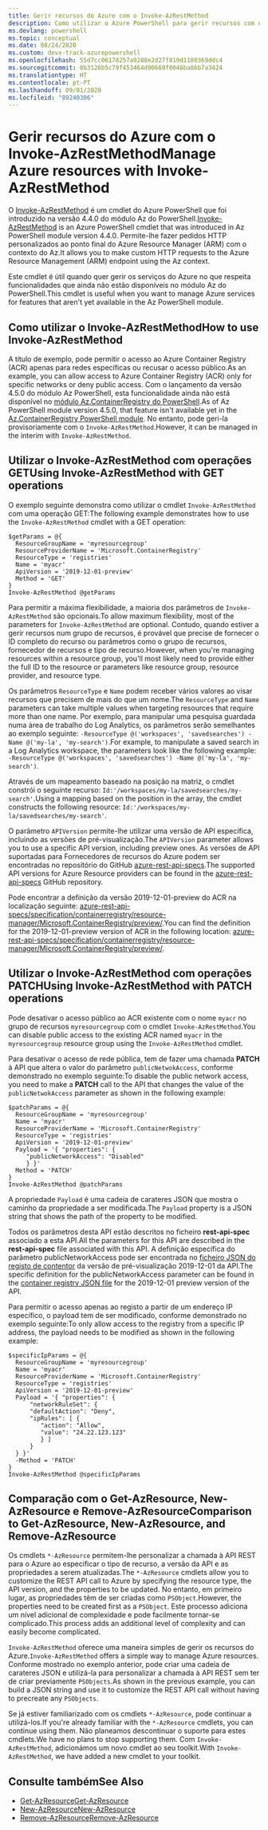 ```yaml
---
title: Gerir recursos do Azure com o Invoke-AzRestMethod
description: Como utilizar o Azure PowerShell para gerir recursos com o cmdlet Invoke-AzRestMethod.
ms.devlang: powershell
ms.topic: conceptual
ms.date: 08/24/2020
ms.custom: devx-track-azurepowershell
ms.openlocfilehash: 55d7cc06178257a9288e2d27f810d1180369ddc4
ms.sourcegitcommit: 8b3126b5c79f453464d90669f0046ba86b7a3424
ms.translationtype: HT
ms.contentlocale: pt-PT
ms.lasthandoff: 09/01/2020
ms.locfileid: "89240306"
---
```

# <a name="manage-azure-resources-with-invoke-azrestmethod"></a><span data-ttu-id="102b1-103">Gerir recursos do Azure com o Invoke-AzRestMethod</span><span class="sxs-lookup"><span data-stu-id="102b1-103">Manage Azure resources with Invoke-AzRestMethod</span></span>

<span data-ttu-id="102b1-104">O [Invoke-AzRestMethod](/powershell/module/az.accounts/invoke-azrestmethod) é um cmdlet do Azure PowerShell que foi introduzido na versão 4.4.0 do módulo Az do PowerShell.</span><span class="sxs-lookup"><span data-stu-id="102b1-104">[Invoke-AzRestMethod](/powershell/module/az.accounts/invoke-azrestmethod) is an Azure PowerShell cmdlet that was introduced in Az PowerShell module version 4.4.0.</span></span> <span data-ttu-id="102b1-105">Permite-lhe fazer pedidos HTTP personalizados ao ponto final do Azure Resource Manager (ARM) com o contexto do Az.</span><span class="sxs-lookup"><span data-stu-id="102b1-105">It allows you to make custom HTTP requests to the Azure Resource Management (ARM) endpoint using the Az context.</span></span>

<span data-ttu-id="102b1-106">Este cmdlet é útil quando quer gerir os serviços do Azure no que respeita funcionalidades que ainda não estão disponíveis no módulo Az do PowerShell.</span><span class="sxs-lookup"><span data-stu-id="102b1-106">This cmdlet is useful when you want to manage Azure services for features that aren't yet available in the Az PowerShell module.</span></span>

## <a name="how-to-use-invoke-azrestmethod"></a><span data-ttu-id="102b1-107">Como utilizar o Invoke-AzRestMethod</span><span class="sxs-lookup"><span data-stu-id="102b1-107">How to use Invoke-AzRestMethod</span></span>

<span data-ttu-id="102b1-108">A título de exemplo, pode permitir o acesso ao Azure Container Registry (ACR) apenas para redes específicas ou recusar o acesso público.</span><span class="sxs-lookup"><span data-stu-id="102b1-108">As an example, you can allow access to Azure Container Registry (ACR) only for specific networks or deny public access.</span></span> <span data-ttu-id="102b1-109">Com o lançamento da versão 4.5.0 do módulo Az PowerShell, esta funcionalidade ainda não está disponível no [módulo Az.ContainerRegistry do PowerShell](/powershell/module/Az.ContainerRegistry/).</span><span class="sxs-lookup"><span data-stu-id="102b1-109">As of Az PowerShell module version 4.5.0, that feature isn't available yet in the [Az.ContainerRegistry PowerShell module](/powershell/module/Az.ContainerRegistry/).</span></span> <span data-ttu-id="102b1-110">No entanto, pode geri-la provisoriamente com o `Invoke-AzRestMethod`.</span><span class="sxs-lookup"><span data-stu-id="102b1-110">However, it can be managed in the interim with `Invoke-AzRestMethod`.</span></span>

## <a name="using-invoke-azrestmethod-with-get-operations"></a><span data-ttu-id="102b1-111">Utilizar o Invoke-AzRestMethod com operações GET</span><span class="sxs-lookup"><span data-stu-id="102b1-111">Using Invoke-AzRestMethod with GET operations</span></span>

<span data-ttu-id="102b1-112">O exemplo seguinte demonstra como utilizar o cmdlet `Invoke-AzRestMethod` com uma operação GET:</span><span class="sxs-lookup"><span data-stu-id="102b1-112">The following example demonstrates how to use the `Invoke-AzRestMethod` cmdlet with a GET operation:</span></span>

```azurepowershell-interactive
$getParams = @{
  ResourceGroupName = 'myresourcegroup'
  ResourceProviderName = 'Microsoft.ContainerRegistry'
  ResourceType = 'registries'
  Name = 'myacr'
  ApiVersion = '2019-12-01-preview'
  Method = 'GET'
}
Invoke-AzRestMethod @getParams
```

<span data-ttu-id="102b1-113">Para permitir a máxima flexibilidade, a maioria dos parâmetros de `Invoke-AzRestMethod` são opcionais.</span><span class="sxs-lookup"><span data-stu-id="102b1-113">To allow maximum flexibility, most of the parameters for `Invoke-AzRestMethod` are optional.</span></span>
<span data-ttu-id="102b1-114">Contudo, quando estiver a gerir recursos num grupo de recursos, é provável que precise de fornecer o ID completo do recurso ou parâmetros como o grupo de recursos, fornecedor de recursos e tipo de recurso.</span><span class="sxs-lookup"><span data-stu-id="102b1-114">However, when you're managing resources within a resource group, you'll most likely need to provide either the full ID to the resource or parameters like resource group, resource provider, and resource type.</span></span>

<span data-ttu-id="102b1-115">Os parâmetros `ResourceType` e `Name` podem receber vários valores ao visar recursos que precisem de mais do que um nome.</span><span class="sxs-lookup"><span data-stu-id="102b1-115">The `ResourceType` and `Name` parameters can take multiple values when targeting resources that require more than one name.</span></span> <span data-ttu-id="102b1-116">Por exemplo, para manipular uma pesquisa guardada numa área de trabalho do Log Analytics, os parâmetros serão semelhantes ao exemplo seguinte: `-ResourceType @('workspaces', 'savedsearches') -Name @('my-la', 'my-search')`.</span><span class="sxs-lookup"><span data-stu-id="102b1-116">For example, to manipulate a saved search in a Log Analytics workspace, the parameters look like the following example: `-ResourceType @('workspaces', 'savedsearches') -Name @('my-la', 'my-search')`.</span></span>

<span data-ttu-id="102b1-117">Através de um mapeamento baseado na posição na matriz, o cmdlet constrói o seguinte recurso: `Id:'/workspaces/my-la/savedsearches/my-search'`.</span><span class="sxs-lookup"><span data-stu-id="102b1-117">Using a mapping based on the position in the array, the cmdlet constructs the following resource: `Id:'/workspaces/my-la/savedsearches/my-search'`.</span></span>

<span data-ttu-id="102b1-118">O parâmetro `APIVersion` permite-lhe utilizar uma versão de API específica, incluindo as versões de pré-visualização.</span><span class="sxs-lookup"><span data-stu-id="102b1-118">The `APIVersion` parameter allows you to use a specific API version, including preview ones.</span></span> <span data-ttu-id="102b1-119">As versões de API suportadas para Fornecedores de recursos do Azure podem ser encontradas no repositório do GitHub [azure-rest-api-specs](https://github.com/Azure/azure-rest-api-specs).</span><span class="sxs-lookup"><span data-stu-id="102b1-119">The supported API versions for Azure Resource providers can be found in the [azure-rest-api-specs](https://github.com/Azure/azure-rest-api-specs) GitHub repository.</span></span>

<span data-ttu-id="102b1-120">Pode encontrar a definição da versão 2019-12-01-preview do ACR na localização seguinte: [azure-rest-api-specs/specification/containerregistry/resource-manager/Microsoft.ContainerRegistry/preview/](https://github.com/Azure/azure-rest-api-specs/tree/master/specification/containerregistry/resource-manager/Microsoft.ContainerRegistry/preview).</span><span class="sxs-lookup"><span data-stu-id="102b1-120">You can find the definition for the 2019-12-01-preview version of ACR in the following location: [azure-rest-api-specs/specification/containerregistry/resource-manager/Microsoft.ContainerRegistry/preview/](https://github.com/Azure/azure-rest-api-specs/tree/master/specification/containerregistry/resource-manager/Microsoft.ContainerRegistry/preview).</span></span>

## <a name="using-invoke-azrestmethod-with-patch-operations"></a><span data-ttu-id="102b1-121">Utilizar o Invoke-AzRestMethod com operações PATCH</span><span class="sxs-lookup"><span data-stu-id="102b1-121">Using Invoke-AzRestMethod with PATCH operations</span></span>

<span data-ttu-id="102b1-122">Pode desativar o acesso público ao ACR existente com o nome `myacr` no grupo de recursos `myresourcegroup` com o cmdlet `Invoke-AzRestMethod`.</span><span class="sxs-lookup"><span data-stu-id="102b1-122">You can disable public access to the existing ACR named `myacr` in the `myresourcegroup` resource group using the `Invoke-AzRestMethod` cmdlet.</span></span>

<span data-ttu-id="102b1-123">Para desativar o acesso de rede pública, tem de fazer uma chamada **PATCH** à API que altera o valor do parâmetro `publicNetwokAccess`, conforme demonstrado no exemplo seguinte:</span><span class="sxs-lookup"><span data-stu-id="102b1-123">To disable the public network access, you need to make a **PATCH** call to the API that changes the value of the `publicNetwokAccess` parameter as shown in the following example:</span></span>

```azurepowershell-interactive
$patchParams = @{
  ResourceGroupName = 'myresourcegroup'
  Name = 'myacr'
  ResourceProviderName = 'Microsoft.ContainerRegistry'
  ResourceType = 'registries'
  ApiVersion = '2019-12-01-preview'
  Payload = '{ "properties": {
     "publicNetworkAccess": "Disabled"
     } }'
  Method = 'PATCH'
}
Invoke-AzRestMethod @patchParams
```

<span data-ttu-id="102b1-124">A propriedade `Payload` é uma cadeia de carateres JSON que mostra o caminho da propriedade a ser modificada.</span><span class="sxs-lookup"><span data-stu-id="102b1-124">The `Payload` property is a JSON string that shows the path of the property to be modified.</span></span>

<span data-ttu-id="102b1-125">Todos os parâmetros desta API estão descritos no ficheiro **rest-api-spec** associado a esta API.</span><span class="sxs-lookup"><span data-stu-id="102b1-125">All the parameters for this API are described in the **rest-api-spec** file associated with this API.</span></span>
<span data-ttu-id="102b1-126">A definição específica do parâmetro publicNetworkAccess pode ser encontrada no [ficheiro JSON do registo de contentor](https://github.com/Azure/azure-rest-api-specs/blob/2a9da9a79d0a7b74089567ec4f0289f3e0f31bec/specification/containerregistry/resource-manager/Microsoft.ContainerRegistry/preview/2019-12-01-preview/containerregistry.json) da versão de pré-visualização 2019-12-01 da API.</span><span class="sxs-lookup"><span data-stu-id="102b1-126">The specific definition for the publicNetworkAccess parameter can be found in the [container registry JSON file](https://github.com/Azure/azure-rest-api-specs/blob/2a9da9a79d0a7b74089567ec4f0289f3e0f31bec/specification/containerregistry/resource-manager/Microsoft.ContainerRegistry/preview/2019-12-01-preview/containerregistry.json) for the 2019-12-01 preview version of the API.</span></span>

<span data-ttu-id="102b1-127">Para permitir o acesso apenas ao registo a partir de um endereço IP específico, o payload tem de ser modificado, conforme demonstrado no exemplo seguinte:</span><span class="sxs-lookup"><span data-stu-id="102b1-127">To only allow access to the registry from a specific IP address, the payload needs to be modified as shown in the following example:</span></span>

```azurepowershell-interactive
$specificIpParams = @{
  ResourceGroupName = 'myresourcegroup'
  Name = 'myacr'
  ResourceProviderName = 'Microsoft.ContainerRegistry'
  ResourceType = 'registries'
  ApiVersion = '2019-12-01-preview'
  Payload = '{ "properties": {
      "networkRuleSet": {
      "defaultAction": "Deny",
      "ipRules": [ {
         "action": "Allow",
         "value": "24.22.123.123"
         } ]
      }
  } }'
  -Method = 'PATCH'
}
Invoke-AzRestMethod @specificIpParams
```

## <a name="comparison-to-get-azresource-new-azresource-and-remove-azresource"></a><span data-ttu-id="102b1-128">Comparação com o Get-AzResource, New-AzResource e Remove-AzResource</span><span class="sxs-lookup"><span data-stu-id="102b1-128">Comparison to Get-AzResource, New-AzResource, and Remove-AzResource</span></span>

<span data-ttu-id="102b1-129">Os cmdlets `*-AzResource` permitem-lhe personalizar a chamada à API REST para o Azure ao especificar o tipo de recurso, a versão da API e as propriedades a serem atualizadas.</span><span class="sxs-lookup"><span data-stu-id="102b1-129">The `*-AzResource` cmdlets allow you to customize the REST API call to Azure by specifying the resource type, the API version, and the properties to be updated.</span></span> <span data-ttu-id="102b1-130">No entanto, em primeiro lugar, as propriedades têm de ser criadas como `PSObject`.</span><span class="sxs-lookup"><span data-stu-id="102b1-130">However, the properties need to be created first as a `PSObject`.</span></span> <span data-ttu-id="102b1-131">Este processo adiciona um nível adicional de complexidade e pode facilmente tornar-se complicado.</span><span class="sxs-lookup"><span data-stu-id="102b1-131">This process adds an additional level of complexity and can easily become complicated.</span></span>

<span data-ttu-id="102b1-132">`Invoke-AzRestMethod` oferece uma maneira simples de gerir os recursos do Azure.</span><span class="sxs-lookup"><span data-stu-id="102b1-132">`Invoke-AzRestMethod` offers a simple way to manage Azure resources.</span></span> <span data-ttu-id="102b1-133">Conforme mostrado no exemplo anterior, pode criar uma cadeia de carateres JSON e utilizá-la para personalizar a chamada à API REST sem ter de criar previamente `PSObjects`.</span><span class="sxs-lookup"><span data-stu-id="102b1-133">As shown in the previous example, you can build a JSON string and use it to customize the REST API call without having to precreate any `PSObjects`.</span></span>

<span data-ttu-id="102b1-134">Se já estiver familiarizado com os cmdlets `*-AzResource`, pode continuar a utilizá-los.</span><span class="sxs-lookup"><span data-stu-id="102b1-134">If you're already familiar with the `*-AzResource` cmdlets, you can continue using them.</span></span> <span data-ttu-id="102b1-135">Não planeamos descontinuar o suporte para estes cmdlets.</span><span class="sxs-lookup"><span data-stu-id="102b1-135">We have no plans to stop supporting them.</span></span> <span data-ttu-id="102b1-136">Com `Invoke-AzRestMethod`, adicionámos um novo cmdlet ao seu toolkit.</span><span class="sxs-lookup"><span data-stu-id="102b1-136">With `Invoke-AzRestMethod`, we have added a new cmdlet to your toolkit.</span></span>

## <a name="see-also"></a><span data-ttu-id="102b1-137">Consulte também</span><span class="sxs-lookup"><span data-stu-id="102b1-137">See Also</span></span>

* [<span data-ttu-id="102b1-138">Get-AzResource</span><span class="sxs-lookup"><span data-stu-id="102b1-138">Get-AzResource</span></span>](/powershell/module/az.resources/get-azresource)
* [<span data-ttu-id="102b1-139">New-AzResource</span><span class="sxs-lookup"><span data-stu-id="102b1-139">New-AzResource</span></span>](/powershell/module/az.resources/new-azresource)
* [<span data-ttu-id="102b1-140">Remove-AzResource</span><span class="sxs-lookup"><span data-stu-id="102b1-140">Remove-AzResource</span></span>](/powershell/module/az.resources/remove-azresource)
